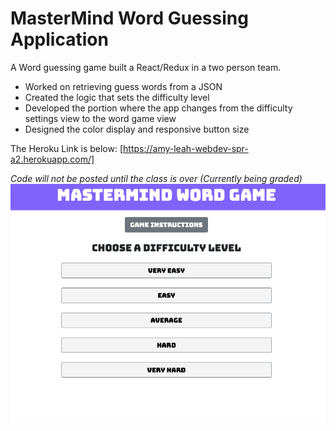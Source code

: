 <h1>MasterMind Word Guessing Application</h1>

A Word guessing game built a React/Redux in a two person team. 
* Worked on retrieving guess words from a JSON
* Created the logic that sets the difficulty level 
* Developed the portion where the app changes from the difficulty settings view to the word game view
* Designed the color display and responsive button size 

The Heroku Link is below: 
[https://amy-leah-webdev-spr-a2.herokuapp.com/]

*Code will not be posted until the class is over (Currently being graded)*
<br>
![Quiz Pic](quiz-pic.png) 
